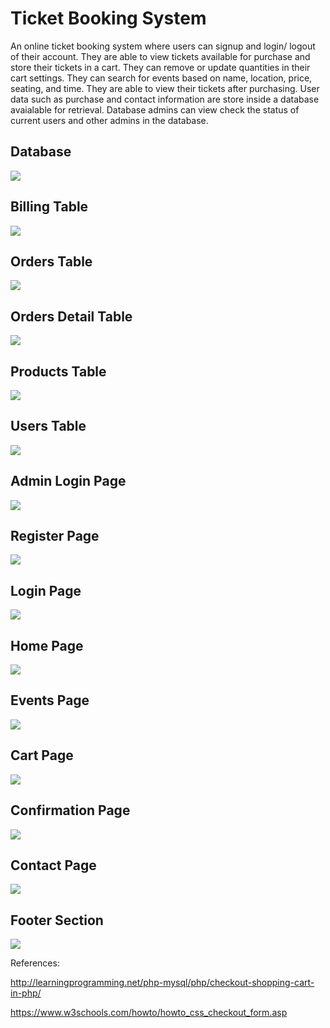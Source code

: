 # Ticket Booking System

An online ticket booking system where users can signup and login/ logout of their account. 
They are able to view tickets available for purchase and store their tickets in a cart. 
They can remove or update quantities in their cart settings. They can search for events based
on name, location, price, seating, and time. They are able to view their tickets after purchasing.
User data such as purchase and contact information are store inside a database avaialable for 
retrieval. Database admins can view check the status of current users and other admins in the database. 


## Database
![](screenshots/database.JPG)

## Billing Table
![](screenshots/billing.JPG)

## Orders Table
![](screenshots/orders.JPG)

## Orders Detail Table
![](screenshots/ordersdetail.JPG)

## Products Table
![](screenshots/product.JPG)

## Users Table
![](screenshots/users.JPG)

## Admin Login Page
![](screenshots/admin_login.JPG)

## Register Page
![](screenshots/register.JPG)

## Login Page
![](screenshots/login.JPG)

## Home Page
![](screenshots/homepage.JPG)

## Events Page
![](screenshots/events.JPG)

## Cart Page
![](screenshots/cart.JPG)

## Confirmation Page
![](screenshots/confirmation.JPG)

## Contact Page
![](screenshots/contact.JPG)

## Footer Section
![](screenshots/footer.JPG)


References:

http://learningprogramming.net/php-mysql/php/checkout-shopping-cart-in-php/

https://www.w3schools.com/howto/howto_css_checkout_form.asp
